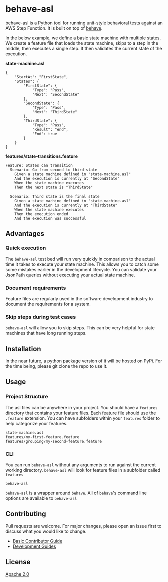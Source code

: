 # behave-asl

behave-asl is a Python tool for running unit-style behavioral tests against an AWS Step Function.  It is built on top of [behave](https://github.com/behave/behave).

In the below example, we define a basic state machine with multiple states.  We create a feature file that loads the state machine, skips to a step in the middle, then executes a single step.  It then validates the current state of the execution.

**state-machine.asl**

```
{
    "StartAt": "FirstState",
    "States": {
        "FirstState": {
            "Type": "Pass",
            "Next": "SecondState"
        },
        "SecondState": {
            "Type": "Pass",
            "Next": "ThirdState"
        },
        "ThirdState": {
            "Type": "Pass",
            "Result": "end",
            "End": true
        }
    }
}
```

**features/state-transitions.feature**

```
Feature: States can transition
  Scenario: Go from second to third state
    Given a state machine defined in "state-machine.asl"
    And the execution is currently at "SecondState"
    When the state machine executes
    Then the next state is "ThirdState"

  Scenario: Third state is the final state
    Given a state machine defined in "state-machine.asl"
    And the execution is currently at "ThirdState"
    When the state machine executes
    Then the execution ended
    And the execution was successful

```

## Advantages

### Quick execution

The `behave-asl` test bed will run very quickly in comparison to the actual time it takes to execute your state machine.  This allows you to catch some some mistakes earlier in the development lifecycle.  You can validate your JsonPath queries without executing your actual state machine.

### Document requirements

Feature files are regularly used in the software development industry to document the requirements for a system.

### Skip steps during test cases

`behave-asl` will allow you to skip steps.  This can be very helpful for state machines that have long running steps.

## Installation

In the near future, a python package version of it will be hosted on PyPi. For the time being, please git clone the repo to use it.

## Usage

### Project Structure

The asl files can be anywhere in your project.  You should have a `features` directory that contains your feature files.  Each feature file should use the `.feature` extension.  You can have subfolders within your `features` folder to help categorize your features.

```
state-machine.asl
features/my-first-feature.feature
features/grouping/my-second-feature.feature
```

### CLI

You can run `behave-asl` without any arguments to run against the current working directory.  `behave-asl` will look for feature files in a subfolder called `features`

```
behave-asl
```

`behave-asl` is a wrapper around `behave`.  All of `behave`'s command line options are available to `behave-asl`

## Contributing

Pull requests are welcome. For major changes, please open an issue first to discuss what you would like to change.

- [Basic Contributor Guide](CONTRIBUTING.md)
- [Development Guides](docs/devguide.md)

## License

[Apache 2.0](https://www.apache.org/licenses/LICENSE-2.0/)

